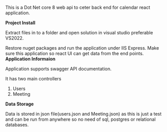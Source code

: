 This is a Dot Net core 8 web api to ceter back end for calendar react application.

**Project Install**

Extract files in to a folder and open solution in visual studio preferable VS2022.

Restore nuget packages and run the application under IIS Express.
Make sure this application so react UI can get data from the end points.
**Application Informaion**


Application supports swagger API documentation.

It has two main controllers 

1. Users
2. Meeting

**Data Storage**


Data is stored in json file(users.json and Meeting.json) as this is just a test and can be run from anywhere so no need of sql, postgres or relational databases.
